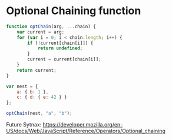 # Optional Chaining function

```js
function optChain(arg, ...chain) {
    var current = arg;
    for (var i = 0; i < chain.length; i++) {
        if (!current[chain[i]]) {
            return undefined;
        }
        current = current[chain[i]];
    }
    return current;
}

var nest = {
    a: { b: 1 },
    c: { d: { e: 42 } }
};

optChain(nest, "a", "b");
```

Future Sytnax: https://developer.mozilla.org/en-US/docs/Web/JavaScript/Reference/Operators/Optional_chaining
